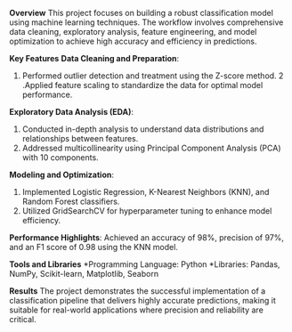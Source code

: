 **Overview**
This project focuses on building a robust classification model using machine learning techniques. The workflow involves comprehensive data cleaning, exploratory analysis, feature engineering, and model optimization to achieve high accuracy and efficiency in predictions.

**Key Features**
**Data Cleaning and Preparation**:
1. Performed outlier detection and treatment using the Z-score method.
2 .Applied feature scaling to standardize the data for optimal model performance.

**Exploratory Data Analysis (EDA)**:
1. Conducted in-depth analysis to understand data distributions and relationships between features.
2. Addressed multicollinearity using Principal Component Analysis (PCA) with 10 components.

**Modeling and Optimization**:
1. Implemented Logistic Regression, K-Nearest Neighbors (KNN), and Random Forest classifiers.
2. Utilized GridSearchCV for hyperparameter tuning to enhance model efficiency.

**Performance Highlights**:
Achieved an accuracy of 98%, precision of 97%, and an F1 score of 0.98 using the KNN model.

**Tools and Libraries**
*Programming Language: Python
*Libraries: Pandas, NumPy, Scikit-learn, Matplotlib, Seaborn

**Results**
The project demonstrates the successful implementation of a classification pipeline that delivers highly accurate predictions, making it suitable for real-world applications where precision and reliability are critical.
